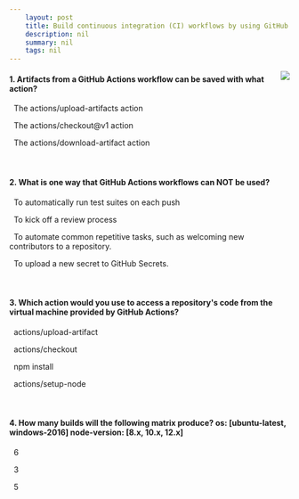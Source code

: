 ```yaml
---
    layout: post
    title: Build continuous integration (CI) workflows by using GitHub Actions 
    description: nil
    summary: nil
    tags: nil
---
```



 <a target="_blank" href="https://docs.microsoft.com/en-us/learn/modules/github-actions-ci/4-knowledge-check/"><i class="fas fa-external-link-alt"></i> </a>
 <img align="right" src="https://docs.microsoft.com/en-us/learn/achievements/github/github-actions-ci.svg">
####  1. Artifacts from a GitHub Actions workflow can be saved with what action?


<i class='fas fa-check-square' style='color: Dodgerblue;'></i> &nbsp;&nbsp;The actions/upload-artifacts action

<i class='far fa-square'></i> &nbsp;&nbsp;The actions/checkout@v1 action

<i class='far fa-square'></i> &nbsp;&nbsp;The actions/download-artifact action
<br />
<br />
<br />

####  2. What is one way that GitHub Actions workflows can NOT be used?


<i class='far fa-square'></i> &nbsp;&nbsp;To automatically run test suites on each push

<i class='far fa-square'></i> &nbsp;&nbsp;To kick off a review process

<i class='far fa-square'></i> &nbsp;&nbsp;To automate common repetitive tasks, such as welcoming new contributors to a repository.

<i class='fas fa-check-square' style='color: Dodgerblue;'></i> &nbsp;&nbsp;To upload a new secret to GitHub Secrets.
<br />
<br />
<br />

####  3. Which action would you use to access a repository's code from the virtual machine provided by GitHub Actions?


<i class='far fa-square'></i> &nbsp;&nbsp;actions/upload-artifact

<i class='fas fa-check-square' style='color: Dodgerblue;'></i> &nbsp;&nbsp;actions/checkout

<i class='far fa-square'></i> &nbsp;&nbsp;npm install

<i class='far fa-square'></i> &nbsp;&nbsp;actions/setup-node
<br />
<br />
<br />

####  4. How many builds will the following matrix produce? os: [ubuntu-latest, windows-2016] node-version: [8.x, 10.x, 12.x]


<i class='fas fa-check-square' style='color: Dodgerblue;'></i> &nbsp;&nbsp;6

<i class='far fa-square'></i> &nbsp;&nbsp;3

<i class='far fa-square'></i> &nbsp;&nbsp;5
<br />
<br />
<br />
